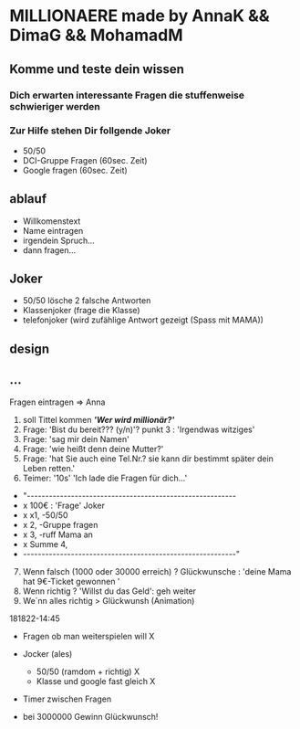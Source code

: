 # MILLIONAERE made by AnnaK && DimaG && MohamadM

## Komme und teste dein wissen

### Dich erwarten interessante Fragen die stuffenweise schwieriger werden

### Zur Hilfe stehen Dir follgende Joker

- 50/50
- DCI-Gruppe Fragen (60sec. Zeit)
- Google fragen (60sec. Zeit)

## ablauf

- Willkomenstext
- Name eintragen
- irgendein Spruch...
- dann fragen...

## Joker

- 50/50 lösche 2 falsche Antworten
- Klassenjoker (frage die Klasse)
- telefonjoker (wird zufählige Antwort gezeigt (Spass mit MAMA))

## design

## ...

Fragen eintragen => Anna

1. soll Tittel kommen **_'Wer wird millionär?'_**
2. Frage: 'Bist du bereit??? (y/n)'? punkt 3 : 'Irgendwas witziges'
3. Frage: 'sag mir dein Namen'
4. Frage: 'wie heißt denn deine Mutter?'
5. Frage: 'hat Sie auch eine Tel.Nr.? sie kann dir bestimmt später dein Leben retten.'
6. Teimer: '10s' 'Ich lade die Fragen für dich...'

- "---------------------------------------------------------
- x 100€ : 'Frage' Joker
- x x1, -50/50
- x 2, -Gruppe fragen
- x 3, -ruff Mama an
- x Summe 4,
- ----------------------------------------------------------"

7. Wenn falsch (1000 oder 30000 erreich) ? Glückwunsche : 'deine Mama hat 9€-Ticket gewonnen '
8. Wenn richtig ? 'Willst du das Geld': geh weiter
9. We´nn alles richtig > Glückwunsh (Animation)

181822-14:45

- Fragen ob man weiterspielen will X
- Jocker (ales)

  - 50/50 (ramdom + richtig) X
  - Klasse und google fast gleich X

- Timer zwischen Fragen
- bei 3000000 Gewinn Glückwunsch!
